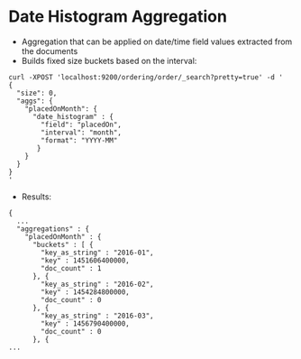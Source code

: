 # Date Histogram Aggregation #

* Aggregation that can be applied on date/time field values extracted from the documents
* Builds fixed size buckets based on the interval:
```
curl -XPOST 'localhost:9200/ordering/order/_search?pretty=true' -d '
{
  "size": 0,
  "aggs": {
    "placedOnMonth": {
      "date_histogram" : {
        "field": "placedOn",
        "interval": "month",
        "format": "YYYY-MM"
       }
    }
  }
}
'
```
* Results:
```
{
  ...
  "aggregations" : {
    "placedOnMonth" : {
      "buckets" : [ {
        "key_as_string" : "2016-01",
        "key" : 1451606400000,
        "doc_count" : 1
      }, {
        "key_as_string" : "2016-02",
        "key" : 1454284800000,
        "doc_count" : 0
      }, {
        "key_as_string" : "2016-03",
        "key" : 1456790400000,
        "doc_count" : 0
      }, {
...
```